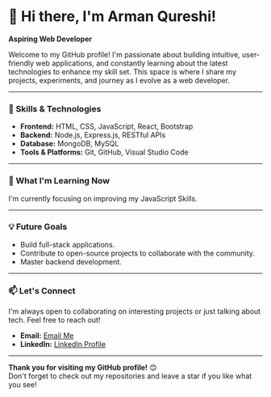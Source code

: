 # 👋 Hi there, I'm Arman Qureshi!

**Aspiring Web Developer**

Welcome to my GitHub profile! I'm passionate about building intuitive, user-friendly web applications, and constantly learning about the latest technologies to enhance my skill set. This space is where I share my projects, experiments, and journey as I evolve as a web developer.

---

### 🚀 Skills & Technologies

- **Frontend:** HTML, CSS, JavaScript, React, Bootstrap
- **Backend:** Node.js, Express.js, RESTful APIs
- **Database:** MongoDB, MySQL
- **Tools & Platforms:** Git, GitHub, Visual Studio Code

---

### 🌱 What I'm Learning Now

I'm currently focusing on improving my JavaScript Skills.

---

### 💡 Future Goals

- Build full-stack applications.
- Contribute to open-source projects to collaborate with the community.
- Master backend development.

---

### 📫 Let's Connect

I'm always open to collaborating on interesting projects or just talking about tech. Feel free to reach out!

- **Email:** [Email Me](mailto:thearmanqureshi@gmail.com)
- **LinkedIn:** [LinkedIn Profile](https://www.linkedin.com/in/thearmanqureshi/)

---

**Thank you for visiting my GitHub profile!** 😊  
Don't forget to check out my repositories and leave a star if you like what you see!
